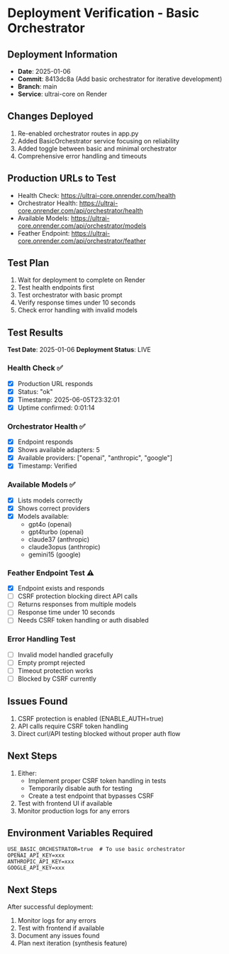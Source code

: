 # Deployment Verification - Basic Orchestrator

## Deployment Information
- **Date**: 2025-01-06
- **Commit**: 8413dc8a (Add basic orchestrator for iterative development)
- **Branch**: main
- **Service**: ultrai-core on Render

## Changes Deployed
1. Re-enabled orchestrator routes in app.py
2. Added BasicOrchestrator service focusing on reliability
3. Added toggle between basic and minimal orchestrator
4. Comprehensive error handling and timeouts

## Production URLs to Test
- Health Check: https://ultrai-core.onrender.com/health
- Orchestrator Health: https://ultrai-core.onrender.com/api/orchestrator/health
- Available Models: https://ultrai-core.onrender.com/api/orchestrator/models
- Feather Endpoint: https://ultrai-core.onrender.com/api/orchestrator/feather

## Test Plan
1. Wait for deployment to complete on Render
2. Test health endpoints first
3. Test orchestrator with basic prompt
4. Verify response times under 10 seconds
5. Check error handling with invalid models

## Test Results
**Test Date**: 2025-01-06
**Deployment Status**: LIVE

### Health Check ✅
- [x] Production URL responds
- [x] Status: "ok"
- [x] Timestamp: 2025-06-05T23:32:01
- [x] Uptime confirmed: 0:01:14

### Orchestrator Health ✅
- [x] Endpoint responds
- [x] Shows available adapters: 5
- [x] Available providers: ["openai", "anthropic", "google"]
- [x] Timestamp: Verified

### Available Models ✅
- [x] Lists models correctly
- [x] Shows correct providers
- [x] Models available:
  - gpt4o (openai)
  - gpt4turbo (openai)
  - claude37 (anthropic)
  - claude3opus (anthropic)
  - gemini15 (google)

### Feather Endpoint Test ⚠️
- [x] Endpoint exists and responds
- [ ] CSRF protection blocking direct API calls
- [ ] Returns responses from multiple models
- [ ] Response time under 10 seconds
- [ ] Needs CSRF token handling or auth disabled

### Error Handling Test
- [ ] Invalid model handled gracefully
- [ ] Empty prompt rejected
- [ ] Timeout protection works
- [ ] Blocked by CSRF currently

## Issues Found
1. CSRF protection is enabled (ENABLE_AUTH=true)
2. API calls require CSRF token handling
3. Direct curl/API testing blocked without proper auth flow

## Next Steps
1. Either:
   - Implement proper CSRF token handling in tests
   - Temporarily disable auth for testing
   - Create a test endpoint that bypasses CSRF
2. Test with frontend UI if available
3. Monitor production logs for any errors

## Environment Variables Required
```
USE_BASIC_ORCHESTRATOR=true  # To use basic orchestrator
OPENAI_API_KEY=xxx
ANTHROPIC_API_KEY=xxx
GOOGLE_API_KEY=xxx
```

## Next Steps
After successful deployment:
1. Monitor logs for any errors
2. Test with frontend if available
3. Document any issues found
4. Plan next iteration (synthesis feature)